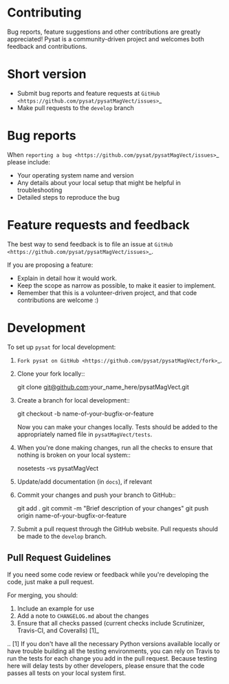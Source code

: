 Contributing
============

Bug reports, feature suggestions and other contributions are greatly
appreciated!  Pysat is a community-driven project and welcomes both feedback and
contributions.

Short version
=============

* Submit bug reports and feature requests at `GitHub <https://github.com/pysat/pysatMagVect/issues>`_
* Make pull requests to the ``develop`` branch

Bug reports
===========

When `reporting a bug <https://github.com/pysat/pysatMagVect/issues>`_ please
include:

* Your operating system name and version
* Any details about your local setup that might be helpful in troubleshooting
* Detailed steps to reproduce the bug

Feature requests and feedback
=============================

The best way to send feedback is to file an issue at
`GitHub <https://github.com/pysat/pysatMagVect/issues>`_.

If you are proposing a feature:

* Explain in detail how it would work.
* Keep the scope as narrow as possible, to make it easier to implement.
* Remember that this is a volunteer-driven project, and that code contributions
  are welcome :)

Development
===========

To set up `pysat` for local development:

1. `Fork pysat on GitHub <https://github.com/pysat/pysatMagVect/fork>`_.
2. Clone your fork locally::

    git clone git@github.com:your_name_here/pysatMagVect.git

3. Create a branch for local development::

    git checkout -b name-of-your-bugfix-or-feature

   Now you can make your changes locally. Tests should be added to the
   appropriately named file in ``pysatMagVect/tests``. 
    
4. When you're done making changes, run all the checks to ensure that nothing
   is broken on your local system::
   
    nosetests -vs pysatMagVect

5. Update/add documentation (in ``docs``), if relevant

5. Commit your changes and push your branch to GitHub::

    git add .
    git commit -m "Brief description of your changes"
    git push origin name-of-your-bugfix-or-feature

6. Submit a pull request through the GitHub website. Pull requests should be
   made to the ``develop`` branch.

Pull Request Guidelines
-----------------------

If you need some code review or feedback while you're developing the code, just
make a pull request.

For merging, you should:

1. Include an example for use
2. Add a note to ``CHANGELOG.md`` about the changes
3. Ensure that all checks passed (current checks include Scrutinizer, Travis-CI,
   and Coveralls) [1]_

.. [1] If you don't have all the necessary Python versions available locally or
       have trouble building all the testing environments, you can rely on
       Travis to run the tests for each change you add in the pull request.
       Because testing here will delay tests by other developers, please ensure
       that the code passes all tests on your local system first.
